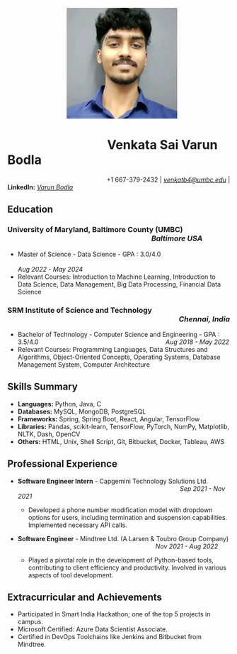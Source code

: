 $~~~~~~~~~~~~~~~~~~~~~~~~~~~~~~~~~$  <img src='Photo.jpg' width='250'>

# $~~~~~~~~~~~~~~~~~~~~~~~~~~~~~~~~~$  Venkata Sai Varun Bodla
$~~~~~~~~~~~~~~~~~~~~~~~~~~~~~~~~~~~~~~~~~~~~~~~~~~~~~~~~$ +1 667-379-2432 | *venkatb4@umbc.edu* | **LinkedIn:** *[Varun Bodla](https://www.linkedin.com/in/varun-bodla-1a0b25213)*

## Education
### University of Maryland, Baltimore County (UMBC) $~~~~~~~~~~~~~~~~~~~~~~~~~~~~~~~~~~~~~~~~~~~~~~~~~~~~~~~~~~~~~~~~~~~~~~~~~~~~~~~~~~~$ *Baltimore USA*
- Master of Science - Data Science - GPA : 3.0/4.0 $~~~~~~~~~~~~~~~~~~~~~~~~~~~~~~~~~~~~~~~~~~~~~~~~~~~~~~~~~~~~~~~~~~~~~~~~~~~~~~~~~~~~~~~~~~~~~~~~~~~~~~~~~~~~~~~~~~~~~~~~~$ *Aug 2022 - May 2024*
- Relevant Courses: Introduction to Machine Learning, Introduction to Data Science, Data Management, Big Data Processing, Financial Data Science

### SRM Institute of Science and Technology $~~~~~~~~~~~~~~~~~~~~~~~~~~~~~~~~~~~~~~~~~~~~~~~~~~~~~~~~~~~~~~~~~~~~~~~~~~~~~~~~~~~~~~~~~~~~~~~~~~~$ *Chennai, India*
- Bachelor of Technology - Computer Science and Engineering - GPA : 3.5/4.0 $~~~~~~~~~~~~~~~~~~~~~~~~~~~~~~~~~~~~~~~~~~~~~~~~~~~~~~~~~~~~~~~~~~~~~~~$ *Aug 2018 - May 2022*
- Relevant Courses: Programming Languages, Data Structures and Algorithms, Object-Oriented Concepts, Operating Systems, Database Management System, Computer Architecture

## Skills Summary
- **Languages:** Python, Java, C
- **Databases:** MySQL, MongoDB, PostgreSQL
- **Frameworks:** Spring, Spring Boot, React, Angular, TensorFlow
- **Libraries:** Pandas, scikit-learn, TensorFlow, PyTorch, NumPy, Matplotlib, NLTK, Dash, OpenCV
- **Others:** HTML, Unix, Shell Script, Git, Bitbucket, Docker, Tableau, AWS

## Professional Experience

- **Software Engineer Intern** - Capgemini Technology Solutions Ltd. $~~~~~~~~~~~~~~~~~~~~~~~~~~~~~~~~~~~~~~~~~~~~~~~~~~~~~~~~~~~~~~~~~~~~~~~~~~~~~~~~~~~~~~~~~~~~$ *Sep 2021 - Nov 2021*
   - Developed a phone number modification model with dropdown options for users, including termination and suspension capabilities. Implemented necessary API calls.

- **Software Engineer** - Mindtree Ltd. (A Larsen & Toubro Group Company) $~~~~~~~~~~~~~~~~~~~~~~~~~~~~~~~~~~~~~~~~~~~~~~~~~~~~~~~~~~~~~~~~~~~~~~~~~~~~~~$ *Nov 2021 - Aug 2022*
   - Played a pivotal role in the development of Python-based tools, contributing to client efficiency and productivity. Involved in various aspects of tool development.

## Extracurricular and Achievements
- Participated in Smart India Hackathon; one of the top 5 projects in campus.
- Microsoft Certified: Azure Data Scientist Associate.
- Certified in DevOps Toolchains like Jenkins and Bitbucket from Mindtree.
